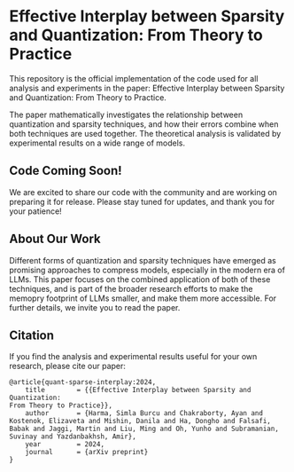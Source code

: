 # Effective Interplay between Sparsity and Quantization: From Theory to Practice

This repository is the official implementation of the code used for all analysis and experiments in the paper: Effective Interplay between Sparsity and Quantization: From Theory to Practice.

The paper mathematically investigates the relationship between quantization and sparsity techniques, and how their errors combine when both techniques are used together. The theoretical analysis is validated by experimental results on a wide range of models.

## Code Coming Soon!
We are excited to share our code with the community and are working on preparing it for release. Please stay tuned for updates, and thank you for your patience!

## About Our Work
Different forms of quantization and sparsity techniques have emerged as promising approaches to compress models, especially in the modern era of LLMs. This paper focuses on the combined application of both of these techniques, and is part of the broader research efforts to make the memopry footprint of LLMs smaller, and make them more accessible. For further details, we invite you to read the paper.

## Citation
If you find the analysis and experimental results useful for your own research, please cite our paper:
```angular2html
@article{quant-sparse-interplay:2024,
    title        = {{Effective Interplay between Sparsity and Quantization:
From Theory to Practice}},
    author       = {Harma, Simla Burcu and Chakraborty, Ayan and Kostenok, Elizaveta and Mishin, Danila and Ha, Dongho and Falsafi, Babak and Jaggi, Martin and Liu, Ming and Oh, Yunho and Subramanian, Suvinay and Yazdanbakhsh, Amir},
    year         = 2024,
    journal      = {arXiv preprint}
}
```